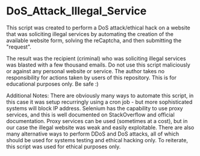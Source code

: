 # DoS_Attack_Illegal_Service

This script was created to perform a DoS attack/ethical hack on a website that was soliciting illegal services
by automating the creation of the available website form, solving the reCaptcha, and then submitting the "request".

The result was the recipient (criminal) who was soliciting illegal services was blasted with a few thousand
emails. Do not use this script maliciously or against any personal website or service. The author takes no 
responsibility for actions taken by users of this repository. This is for educational purposes only. Be safe :)

Additional Notes: There are obviously many ways to automate this script, in this case it was setup recurringly using a cron
job - but more sophisticated systems will block IP address. Selenium has the capability to use proxy services, and this is
well documented on StackOverflow and official documentation. Proxy services can be used (sometimes at a cost),
but in our case the illegal website was weak and easily exploitable. There are also many alternative ways to perform
DDoS and DoS attacks, all of which should be used for systems testing and ethical hacking only. To reiterate, this
script was used for ethical purposes only.
